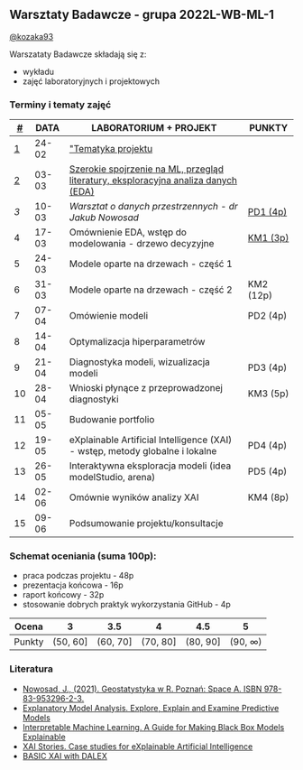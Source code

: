 ## Warsztaty Badawcze - grupa 2022L-WB-ML-1

[@kozaka93](https://github.com/kozaka93)


Warszataty Badawcze składają się z:
 - wykładu
 - zajęć laboratoryjnych i projektowych

### Terminy i tematy zajęć 


<table>
<thead>
  <tr>
   <th><a href="https://github.com/MI2-Education/2022L-WB-ML-1/blob/main/materials/other.md" target="_blank" rel="noopener noreferrer">#</a></th>
    <th>DATA</th>
    <th>LABORATORIUM + PROJEKT</th>
    <th>PUNKTY</th>
  </tr>
</thead>
<tbody>
  <tr>
   <td><a href="https://github.com/MI2-Education/2022L-WB-ML-1/blob/main/materials/week1/week1.md" target="_blank" rel="noopener noreferrer"> 1</a></td>
    <td>24-02</td>
    <td><a href="https://github.com/MI2-Education/2022L-WB-ML-1/blob/main/materials/week1/L1-intro.pdf" target="_blank" rel="noopener noreferrer">"Tematyka projektu</a></td>
    <td></td>
  </tr>
  <tr>
    <td><a href="https://github.com/MI2-Education/2022L-WB-ML-1/blob/main/materials/week2/week2.md" target="_blank" rel="noopener noreferrer"> 2</a></td>
    <td>03-03</td>
    <td><a href="https://github.com/MI2-Education/2022L-WB-ML-1/blob/main/materials/week2/L2-ML-paper.pdf" target="_blank" rel="noopener noreferrer">Szerokie spojrzenie na ML, przegląd literatury, eksploracyjna analiza danych (EDA)</a></td>
    <td></td>
  </tr>
  <tr>
    <td><i>3</i></td>
    <td>10-03</td>
   <td><i>Warsztat o danych przestrzennych - dr Jakub Nowosad</i></td>
    <td><a href="https://github.com/MI2-Education/2022L-WB-ML-1/issues/1" target="_blank" rel="noopener noreferrer">PD1 (4p)</a></td>
  </tr>
  <tr>
    <td>4</td>
    <td>17-03</td>
    <td>Omównienie EDA, wstęp do modelowania - drzewo decyzyjne</td>
    <td><a href="https://github.com/MI2-Education/2022L-WB-ML-1/issues/2" target="_blank" rel="noopener noreferrer">KM1 (3p)</a></td>
  </tr>
  <tr>
    <td>5</td>
    <td>24-03</td>
    <td>Modele oparte na drzewach - część 1</td>
     <td></td>
  </tr>
  <tr>
    <td>6</td>
    <td>31-03</td>
    <td>Modele oparte na drzewach - część 2</td>
    <td>KM2 (12p)
   </td>
  </tr>
   <tr>
    <td>7</td>
    <td>07-04</td>
    <td> Omówienie modeli</td>
    <td> PD2 (4p) </td>
  </tr>
  <tr>
    <td>8</td>
    <td>14-04</td>
    <td>Optymalizacja hiperparametrów</td>
    <td></td>
  </tr>
  <tr>
    <td>9</td>
    <td>21-04</td>
    <td>Diagnostyka modeli, wizualizacja modeli</td>
    <td>PD3 (4p)</td>
  </tr>
  <tr>
    <td>10</td>
    <td>28-04</td>
    <td>Wnioski płynące z przeprowadzonej diagnostyki</td>
    <td>KM3 (5p)</td>
  </tr>
  <tr>
    <td>11</td>
    <td>05-05</td>
    <td>Budowanie portfolio</td>
    <td></td>
  </tr>
  <tr>
    <td>12</td>
    <td>19-05</td>
    <td>eXplainable Artificial Intelligence (XAI) - wstęp, metody globalne i lokalne</td>
    <td>PD4 (4p)</td>
  </tr>
  <tr>
    <td>13</td>
    <td>26-05</td>
    <td>Interaktywna eksploracja modeli (idea modelStudio, arena)</td>
    <td>PD5 (4p)</td>
  </tr>
  <tr>
    <td>14</td>
    <td>02-06</td>
    <td>Omównie wyników analizy XAI</td>
    <td>KM4 (8p)</td>
  </tr>
  <tr>
    <td>15</td>
    <td>09-06</td>
    <td>Podsumowanie projektu/konsultacje</td>
    <td></td>
  </tr>
 
</tbody>
</table>

### Schemat oceniania (suma 100p):
-   praca podczas projektu -   48p
-   prezentacja końcowa - 16p
-   raport końcowy - 32p
-   stosowanie dobrych praktyk wykorzystania GitHub - 4p



| Ocena |  3 | 3.5 | 4 | 4.5 | 5 |
|:---:|:---:|:---:|:---:|:---:|:---:|
| Punkty   | (50, 60] | (60, 70] | (70, 80] | (80, 90] | (90, ∞) |


### Literatura
- [Nowosad, J., (2021). Geostatystyka w R. Poznań: Space A. ISBN 978-83-953296-2-3.](https://bookdown.org/nowosad/geostatystyka/)
- [Explanatory Model Analysis. Explore, Explain and Examine Predictive Models](https://pbiecek.github.io/ema/)
- [Interpretable Machine Learning. A Guide for Making Black Box Models Explainable](https://christophm.github.io/interpretable-ml-book/)
- [XAI Stories. Case studies for eXplainable Artificial Intelligence](https://pbiecek.github.io/xai_stories/)
- [BASIC XAI with DALEX](https://medium.com/responsibleml/tagged/basic-xai)

